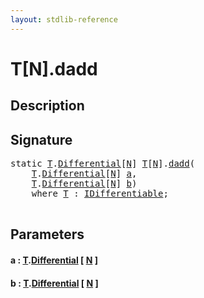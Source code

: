 ```yaml
---
layout: stdlib-reference
---
```


# T\[N\]\.dadd

## Description





## Signature 

<pre>
<span class='code_keyword'>static</span> <a href="index.html#typeparam-T" class="code_type">T</a>.<a href="differential-0.html" class="code_type">Differential</a>[<a href="index.html#decl-N" class="code_var">N</a>] <a href="index.html#typeparam-T" class="code_type">T</a>[<a href="index.html#decl-N" class="code_var">N</a>].<a href="dadd.html">dadd</a>(
    <a href="index.html#typeparam-T" class="code_type">T</a>.<a href="differential-0.html" class="code_type">Differential</a>[<a href="index.html#decl-N" class="code_var">N</a>] <a href="dadd.html#decl-a" class="code_param">a</a>,
    <a href="index.html#typeparam-T" class="code_type">T</a>.<a href="differential-0.html" class="code_type">Differential</a>[<a href="index.html#decl-N" class="code_var">N</a>] <a href="dadd.html#decl-b" class="code_param">b</a>)
    <span class='code_keyword'>where</span> <a href="index.html#typeparam-T" class="code_type">T</a> : <a href="index.html" class="code_type">IDifferentiable</a>;

</pre>

## Parameters

####  <a id="decl-a"></a>a  : [T](index#typeparam-T)\.[Differential](differential-0) \[ [N](index#decl-N) \]
####  <a id="decl-b"></a>b  : [T](index#typeparam-T)\.[Differential](differential-0) \[ [N](index#decl-N) \]

